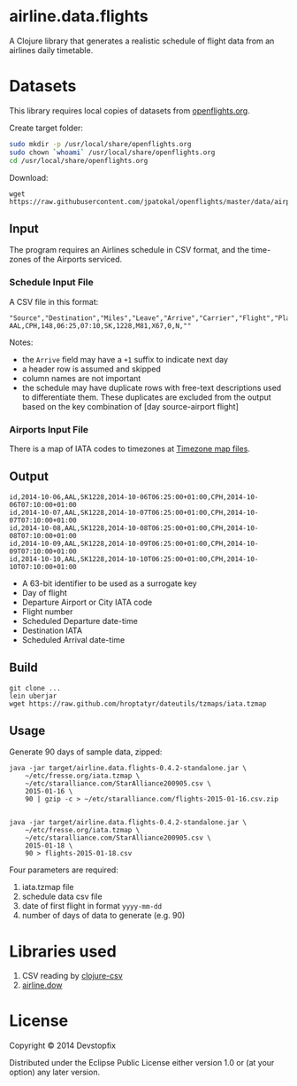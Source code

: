 # airline.data.flights

A Clojure library that generates a realistic schedule of flight data
from an airlines daily timetable.

# Datasets

This library requires local copies of datasets from [openflights.org](http://openflights.org/data.html).

Create target folder:

```bash
sudo mkdir -p /usr/local/share/openflights.org
sudo chown `whoami` /usr/local/share/openflights.org
cd /usr/local/share/openflights.org
```

Download:
```
wget https://raw.githubusercontent.com/jpatokal/openflights/master/data/airports.dat
```


## Input

The program requires an Airlines schedule in CSV format,
and the time-zones of the Airports serviced.

### Schedule Input File

A CSV file in this format:

```
"Source","Destination","Miles","Leave","Arrive","Carrier","Flight","Plane","Days","Stops","Meal","Notes"
AAL,CPH,148,06:25,07:10,SK,1228,M81,X67,0,N,""
```

Notes:

* the ```Arrive``` field may have a ```+1``` suffix to indicate next day
* a header row is assumed and skipped
* column names are not important
* the schedule may have duplicate rows with free-text descriptions used to 
differentiate them. These duplicates are excluded from the output based
on the key combination of [day source-airport flight]

### Airports Input File

There is a map of IATA codes to timezones at [Timezone map files](http://www.fresse.org/dateutils/tzmaps.html).

## Output

```
id,2014-10-06,AAL,SK1228,2014-10-06T06:25:00+01:00,CPH,2014-10-06T07:10:00+01:00
id,2014-10-07,AAL,SK1228,2014-10-07T06:25:00+01:00,CPH,2014-10-07T07:10:00+01:00
id,2014-10-08,AAL,SK1228,2014-10-08T06:25:00+01:00,CPH,2014-10-08T07:10:00+01:00
id,2014-10-09,AAL,SK1228,2014-10-09T06:25:00+01:00,CPH,2014-10-09T07:10:00+01:00
id,2014-10-10,AAL,SK1228,2014-10-10T06:25:00+01:00,CPH,2014-10-10T07:10:00+01:00
```

* A 63-bit identifier to be used as a surrogate key
* Day of flight
* Departure Airport or City IATA code
* Flight number
* Scheduled Departure date-time
* Destination IATA
* Scheduled Arrival date-time

## Build

```
git clone ...
lein uberjar
wget https://raw.github.com/hroptatyr/dateutils/tzmaps/iata.tzmap
```

## Usage

Generate 90 days of sample data, zipped:

```
java -jar target/airline.data.flights-0.4.2-standalone.jar \
    ~/etc/fresse.org/iata.tzmap \
    ~/etc/staralliance.com/StarAlliance200905.csv \
    2015-01-16 \
    90 | gzip -c > ~/etc/staralliance.com/flights-2015-01-16.csv.zip


java -jar target/airline.data.flights-0.4.2-standalone.jar \
    ~/etc/fresse.org/iata.tzmap \
    ~/etc/staralliance.com/StarAlliance200905.csv \
    2015-01-18 \
    90 > flights-2015-01-18.csv

```

Four parameters are required:

1. iata.tzmap file
2. schedule data csv file
3. date of first flight in format ````yyyy-mm-dd````
4. number of days of data to generate (e.g. 90)


# Libraries used

1. CSV reading by [clojure-csv](https://github.com/davidsantiago/clojure-csv)
2. [airline.dow](https://github.com/devstopfix/airline/tree/master/airline.dow)

# License

Copyright © 2014 Devstopfix

Distributed under the Eclipse Public License either version 1.0 or (at
your option) any later version.
